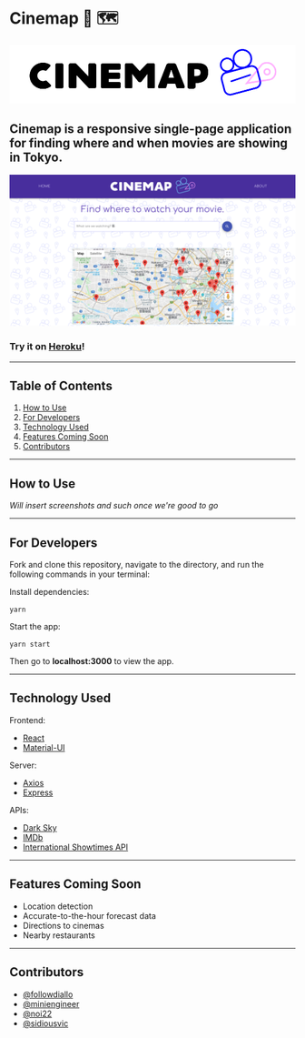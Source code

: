 # Cinemap 🎥 🗺

<img src="./public/cinemap-logo.png">

## Cinemap is a responsive single-page application for finding where and when movies are showing in Tokyo.

<img src="./public/screen.png">

### Try it on [Heroku](https://ccx-rakuten-rapid-api-cinemap.herokuapp.com/)!

---

## Table of Contents

1. [How to Use](#how-to-use) <!-- Title pending -->
2. [For Developers](#setup-getting-started)
3. [Technology Used](#technology-used)
4. [Features Coming Soon](#features-coming-soon)
5. [Contributors](#contributors)

---

## How to Use

_*Will insert screenshots and such once we're good to go*_

---

## For Developers

Fork and clone this repository, navigate to the directory, and run the following commands in your terminal:

Install dependencies:

```
yarn
```

Start the app:

```
yarn start
```

Then go to **localhost:3000** to view the app.

---

## Technology Used

Frontend:

- [React](https://reactjs.org/)
- [Material-UI](https://material-ui.com/)

Server:

- [Axios](https://github.com/axios/axios)
- [Express](https://expressjs.com/)

APIs:

- [Dark Sky](https://english.api.rakuten.net/darkskyapis/api/dark-sky)
- [IMDb](https://english.api.rakuten.net/apidojo/api/imdb8)
- [International Showtimes API](https://www.internationalshowtimes.com/)

---

## Features Coming Soon

- Location detection
- Accurate-to-the-hour forecast data
- Directions to cinemas
- Nearby restaurants

---

## Contributors

- [@followdiallo](https://github.com/followdiallo)
- [@miniengineer](https://github.com/miniengineer)
- [@noi22](https://github.com/noi22)
- [@sidiousvic](https://github.com/sidiousvic)
